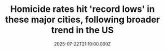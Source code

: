 ---
title: "Homicide rates hit 'record lows' in these major cities, following broader trend in the US"
date: 2025-07-22T21:10:00.000Z
category: Human Kindness
externalLink: "https://www.goodgoodgood.co/articles/homicide-rates-decrease-denver-baltimore-seattle"
image: ""
excerpt: "Community interventions seem to be at the heart of the decline.…"
---